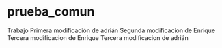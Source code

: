 # prueba_comun
Trabajo
Primera modificación de adrián
Segunda modificacion de Enrique
Tercera modificacion de Enrique
Tercera modificacion de adrián

